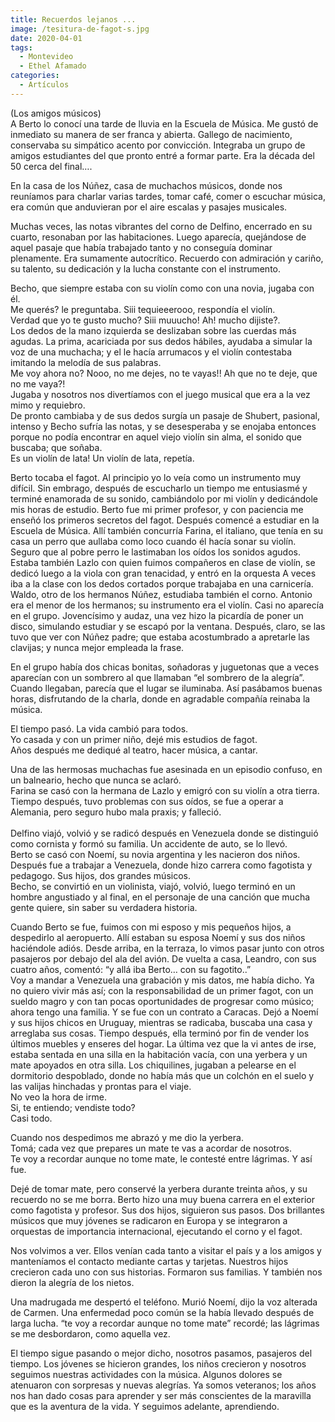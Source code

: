 ```yaml
---
title: Recuerdos lejanos ...
image: /tesitura-de-fagot-s.jpg
date: 2020-04-01
tags:
  - Montevideo
  - Ethel Afamado
categories:
  - Artículos
---
```

<social-share />
(Los amigos músicos)<br/>
A Berto lo conocí una tarde de  lluvia en la Escuela de Música. Me gustó de inmediato su manera  de ser franca y abierta. Gallego de nacimiento, conservaba su simpático acento por convicción.<!-- more --> Integraba un grupo de amigos estudiantes del que pronto entré a formar parte.  Era la década del 50 cerca del final….
<!-- more -->

En la casa de los Núñez,  casa de muchachos músicos, donde nos reuníamos  para charlar varias tardes, tomar café, comer o escuchar música, era común que anduvieran por el aire escalas y pasajes musicales.

Muchas  veces, las notas vibrantes del corno de Delfino, encerrado en su cuarto, resonaban por las habitaciones. Luego aparecía, quejándose de aquel pasaje que había trabajado tanto y no conseguía dominar plenamente. Era sumamente autocrítico. Recuerdo con admiración y cariño, su talento, su dedicación  y la lucha constante con el instrumento.

Becho, que siempre estaba con su violín como con una novia, jugaba con él.<br/>
 Me querés? le preguntaba. Siii tequieeerooo, respondía el violín.<br/>
 Verdad que yo te gusto mucho? Siii muuucho! Ah! mucho dijiste?. <br/>
Los dedos de la mano izquierda se deslizaban sobre las cuerdas más agudas. La prima,
acariciada por sus dedos hábiles, ayudaba a simular la voz de una muchacha; y el le hacía arrumacos y el violín contestaba imitando la melodía de sus palabras.<br/>
 Me voy ahora no? Nooo, no me dejes, no te vayas!! Ah que no te deje, que no me vaya?!<br/>
Jugaba y nosotros nos divertíamos con el juego musical que era a la vez mimo y requiebro.<br/>
De pronto cambiaba y de sus dedos surgía un pasaje de  Shubert, pasional, intenso y Becho sufría las notas, y se desesperaba y se enojaba entonces porque no podía encontrar en  aquel viejo violín sin alma,  el sonido que buscaba; que soñaba. <br/>
Es un violín de lata!  Un violín de lata, repetía.

Berto tocaba el fagot. Al principio yo lo veía como un instrumento muy difícil. Sin embrago,  después de escucharlo un tiempo me entusiasmé y terminé enamorada de su sonido, cambiándolo por mi violín y dedicándole mis horas de estudio.
Berto fue mi primer profesor, y  con paciencia me enseñó los primeros secretos del fagot.
Después comencé a estudiar  en la Escuela de Música.
Allí también concurría Farina, el italiano, que tenía en su casa un perro que aullaba como loco cuando él hacía sonar su violín. Seguro que al pobre perro le lastimaban los oídos los sonidos agudos. Estaba también Lazlo con quien fuimos compañeros en clase de violín, se dedicó luego a la viola con gran tenacidad, y entró en la orquesta A veces iba a la clase con los dedos cortados porque trabajaba en una carnicería. Waldo, otro de los hermanos  Núñez, estudiaba también el corno. Antonio era el menor de los hermanos; su instrumento era el violín. Casi no aparecía en el grupo. Jovencísimo y audaz, una vez  hizo la picardía de poner un disco, simulando estudiar y  se escapó  por la ventana. Después, claro, se las tuvo que ver con  Núñez padre; que estaba acostumbrado a apretarle las clavijas; y nunca mejor empleada la frase.

En el grupo había dos chicas bonitas, soñadoras y juguetonas que a veces aparecían con un sombrero al que llamaban “el sombrero de la alegría”. Cuando llegaban, parecía que el lugar se iluminaba. Así pasábamos buenas horas, disfrutando de la charla, donde en agradable compañía  reinaba la música.

El tiempo pasó.  La vida cambió para todos. <br/>
Yo casada y con un primer niño, dejé mis estudios de fagot. <br/>
Años después  me dediqué al teatro, hacer música, a cantar.  

Una de las hermosas muchachas fue asesinada en un episodio confuso, en un balneario, hecho que nunca se aclaró.<br/>
Farina se casó con la hermana de Lazlo y emigró con su violín a  otra tierra.<br/>
Tiempo después, tuvo problemas con sus oídos, se fue a operar a Alemania, pero seguro hubo mala praxis; y falleció.<br/>   
Delfino viajó, volvió y se radicó después en Venezuela donde se distinguió como cornista y formó su familia. Un accidente de auto, se lo llevó.<br/>
Berto se casó con Noemí, su novia argentina y les nacieron dos niños. Después  fue a trabajar  a Venezuela, donde hizo carrera como fagotista y pedagogo. Sus hijos, dos grandes músicos.<br/>
Becho, se convirtió en un violinista, viajó, volvió,  luego terminó en un hombre angustiado y al final, en el personaje de una canción que mucha gente quiere, sin saber su verdadera historia.<br/>

Cuando Berto se fue, fuimos con mi esposo y mis pequeños hijos, a despedirlo  al aeropuerto. Allí estaban su esposa Noemí y sus dos niños haciéndole adiós. Desde arriba, en la terraza, lo vimos pasar junto con otros pasajeros por debajo del ala del avión. De vuelta a casa, Leandro, con sus cuatro años, comentó:  “y allá iba Berto… con su fagotito..”<br/>
Voy a mandar a Venezuela una grabación y mis datos, me había dicho. Ya no quiero vivir más así; con  la responsabilidad de un primer fagot, con un sueldo magro y con tan pocas oportunidades de progresar como músico; ahora  tengo una familia. Y se fue con un contrato a Caracas. Dejó a Noemí y sus hijos chicos en Uruguay, mientras se radicaba, buscaba una casa y arreglaba sus cosas. Tiempo después, ella  terminó por fin de vender los últimos muebles y enseres del hogar.
La última vez que la vi  antes de irse, estaba sentada en una silla en la habitación vacía, con una yerbera y un mate apoyados en otra silla.
Los chiquilines,  jugaban a pelearse en el dormitorio despoblado, donde no había más que  un colchón en el suelo y las valijas hinchadas y prontas para el viaje.<br/>
No veo la hora de irme.<br/>
Si, te entiendo; vendiste todo?<br/>
Casi todo.

Cuando nos despedimos me abrazó y me dio la yerbera.<br/>
 Tomá; cada vez que prepares un mate te vas a acordar de nosotros.<br/>
 Te voy a recordar aunque no tome mate, le contesté entre lágrimas. Y así fue.<br/>

Dejé de tomar mate, pero conservé la yerbera durante treinta años, y su recuerdo no se me borra.
Berto hizo una muy buena carrera en el exterior como fagotista y profesor. Sus dos hijos, siguieron sus pasos. Dos brillantes músicos que muy jóvenes se radicaron en Europa y se integraron a orquestas de importancia internacional, ejecutando el corno y el fagot.

Nos volvimos a ver. Ellos venían cada tanto a visitar el país y a los amigos y manteníamos el contacto mediante cartas y tarjetas.
Nuestros hijos crecieron cada uno con sus historias. Formaron sus familias. Y también nos dieron la alegría de los nietos.

Una madrugada me despertó el teléfono. Murió Noemí, dijo la voz alterada de Carmen.
Una enfermedad poco común se la había llevado después de larga lucha. “te voy a recordar aunque no tome mate” recordé; las lágrimas se me desbordaron, como aquella vez.

El tiempo sigue pasando o mejor dicho, nosotros pasamos, pasajeros del tiempo.
Los jóvenes se hicieron grandes, los niños crecieron y nosotros seguimos nuestras actividades con la música. Algunos dolores se atenuaron con sorpresas y nuevas alegrías.
Ya somos veteranos; los años nos han dado cosas para aprender y ser más conscientes de la maravilla que es la aventura de la vida. Y seguimos adelante, aprendiendo.
